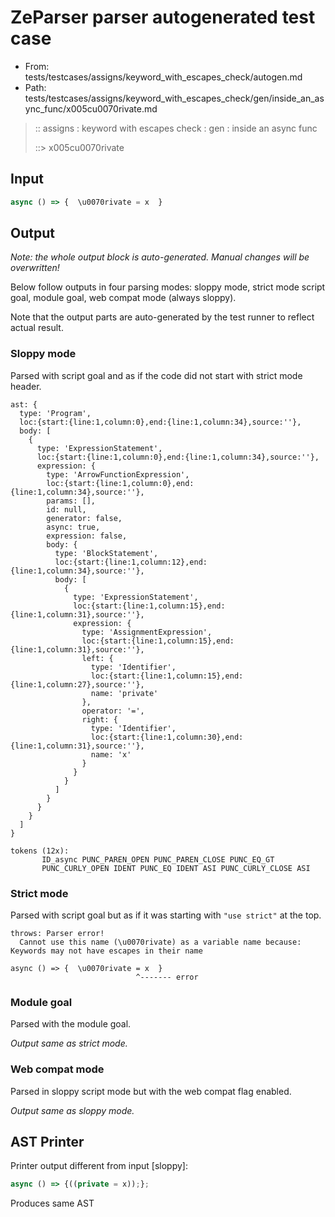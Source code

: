 # ZeParser parser autogenerated test case

- From: tests/testcases/assigns/keyword_with_escapes_check/autogen.md
- Path: tests/testcases/assigns/keyword_with_escapes_check/gen/inside_an_async_func/x005cu0070rivate.md

> :: assigns : keyword with escapes check : gen : inside an async func
>
> ::> x005cu0070rivate

## Input


`````js
async () => {  \u0070rivate = x  }
`````

## Output

_Note: the whole output block is auto-generated. Manual changes will be overwritten!_

Below follow outputs in four parsing modes: sloppy mode, strict mode script goal, module goal, web compat mode (always sloppy).

Note that the output parts are auto-generated by the test runner to reflect actual result.

### Sloppy mode

Parsed with script goal and as if the code did not start with strict mode header.

`````
ast: {
  type: 'Program',
  loc:{start:{line:1,column:0},end:{line:1,column:34},source:''},
  body: [
    {
      type: 'ExpressionStatement',
      loc:{start:{line:1,column:0},end:{line:1,column:34},source:''},
      expression: {
        type: 'ArrowFunctionExpression',
        loc:{start:{line:1,column:0},end:{line:1,column:34},source:''},
        params: [],
        id: null,
        generator: false,
        async: true,
        expression: false,
        body: {
          type: 'BlockStatement',
          loc:{start:{line:1,column:12},end:{line:1,column:34},source:''},
          body: [
            {
              type: 'ExpressionStatement',
              loc:{start:{line:1,column:15},end:{line:1,column:31},source:''},
              expression: {
                type: 'AssignmentExpression',
                loc:{start:{line:1,column:15},end:{line:1,column:31},source:''},
                left: {
                  type: 'Identifier',
                  loc:{start:{line:1,column:15},end:{line:1,column:27},source:''},
                  name: 'private'
                },
                operator: '=',
                right: {
                  type: 'Identifier',
                  loc:{start:{line:1,column:30},end:{line:1,column:31},source:''},
                  name: 'x'
                }
              }
            }
          ]
        }
      }
    }
  ]
}

tokens (12x):
       ID_async PUNC_PAREN_OPEN PUNC_PAREN_CLOSE PUNC_EQ_GT
       PUNC_CURLY_OPEN IDENT PUNC_EQ IDENT ASI PUNC_CURLY_CLOSE ASI
`````

### Strict mode

Parsed with script goal but as if it was starting with `"use strict"` at the top.

`````
throws: Parser error!
  Cannot use this name (\u0070rivate) as a variable name because: Keywords may not have escapes in their name

async () => {  \u0070rivate = x  }
                            ^------- error
`````


### Module goal

Parsed with the module goal.

_Output same as strict mode._

### Web compat mode

Parsed in sloppy script mode but with the web compat flag enabled.

_Output same as sloppy mode._

## AST Printer

Printer output different from input [sloppy]:

````js
async () => {((private = x));};
````

Produces same AST
